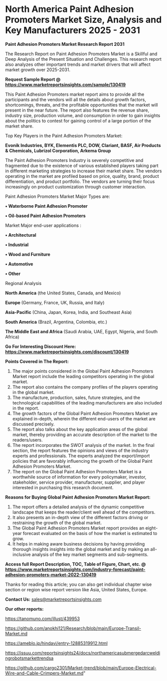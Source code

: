 # North America Paint Adhesion Promoters Market Size, Analysis and Key Manufacturers 2025 - 2031

<strong>Paint Adhesion Promoters Market Research Report 2031</strong>

The Research Report on Paint Adhesion Promoters Market is a Skillful and Deep Analysis of the Present Situation and Challenges. This research report also analyzes other important trends and market drivers that will affect market growth over 2025-2031.

<strong>Request Sample Report @ <a href=https://www.marketreportsinsights.com/sample/130419>https://www.marketreportsinsights.com/sample/130419</a></strong>

This Paint Adhesion Promoters market report aims to provide all the participants and the vendors will all the details about growth factors, shortcomings, threats, and the profitable opportunities that the market will present in the near future. The report also features the revenue share, industry size, production volume, and consumption in order to gain insights about the politics to contest for gaining control of a large portion of the market share.

Top Key Players in the Paint Adhesion Promoters Market:

<strong>Evonik Industries, BYK, Elementis PLC, DOW, Clariant, BASF, Air Products & Chemicals, Lubrizol Corporation, Arkema Group</strong>

The Paint Adhesion Promoters Industry is severely competitive and fragmented due to the existence of various established players taking part in different marketing strategies to increase their market share. The vendors operating in the market are profiled based on price, quality, brand, product differentiation, and product portfolio. The vendors are turning their focus increasingly on product customization through customer interaction.

Paint Adhesion Promoters Market Major Types are:

<strong>• Waterborne Paint Adhesion Promoter

• Oil-based Paint Adhesion Promoters</strong>

Market Major end-user applications :

<strong>• Architectural

• Industrial

• Wood and Furniture

• Automotive

• Other</strong>

Regional Analysis

</u><strong><b>North America</b></strong> (the United States, Canada, and Mexico)

<strong><b>Europe </b></strong>(Germany, France, UK, Russia, and Italy)

<strong><b>Asia-Pacific</b></strong> (China, Japan, Korea, India, and Southeast Asia)

<strong><b>South America</b></strong> (Brazil, Argentina, Colombia, etc.)

<strong><b>The Middle East and Africa</b></strong> (Saudi Arabia, UAE, Egypt, Nigeria, and South Africa)

<strong>Go For Interesting Discount Here: <a href=https://www.marketreportsinsights.com/discount/130419>https://www.marketreportsinsights.com/discount/130419</a></strong>

<strong>Points Covered in The Report:</strong>
<ol>
  <li>The major points considered in the Global Paint Adhesion Promoters Market report include the leading competitors operating in the global market.</li>
  <li>The report also contains the company profiles of the players operating in the global market.</li>
  <li>The manufacture, production, sales, future strategies, and the technological capabilities of the leading manufacturers are also included in the report.</li>
  <li>The growth factors of the Global Paint Adhesion Promoters Market are explained in-depth, wherein the different end-users of the market are discussed precisely.</li>
  <li>The report also talks about the key application areas of the global market, thereby providing an accurate description of the market to the readers/users.</li>
  <li>The report incorporates the SWOT analysis of the market. In the final section, the report features the opinions and views of the industry experts and professionals. The experts analyzed the export/import policies that are favorably influencing the growth of the Global Paint Adhesion Promoters Market.</li>
  <li>The report on the Global Paint Adhesion Promoters Market is a worthwhile source of information for every policymaker, investor, stakeholder, service provider, manufacturer, supplier, and player interested in purchasing this research document.</li>
</ol>
<strong>Reasons for Buying Global Paint Adhesion Promoters Market Report:</strong>

<ol>
  <li>The report offers a detailed analysis of the dynamic competitive landscape that keeps the reader/client well ahead of the competitors.</li>
  <li>It also presents an in-depth view of the different factors driving or restraining the growth of the global market.</li>
  <li>The Global Paint Adhesion Promoters Market report provides an eight-year forecast evaluated on the basis of how the market is estimated to grow.</li>
  <li>It helps in making aware business decisions by having providing thorough insights insights into the global market and by making an all-inclusive analysis of the key market segments and sub-segments.</li>
</ol>
<strong>Access full Report Description, TOC, Table of Figure, Chart, etc. @ <a href=https://www.marketreportsinsights.com/industry-forecast/paint-adhesion-promoters-market-2022-130419>https://www.marketreportsinsights.com/industry-forecast/paint-adhesion-promoters-market-2022-130419</a></strong>


Thanks for reading this article; you can also get individual chapter wise section or region wise report version like Asia, United States, Europe.

<strong>Contact Us:</strong>
sales@marketreportsinsights.com

<strong>Our other reports:</strong>

<a href=https://tanomuno.com/illust/439953>https://tanomuno.com/illust/439953</a>

<a href=https://github.com/anokhi121/Research/blob/main/Europe-Transil-Market.md>https://github.com/anokhi121/Research/blob/main/Europe-Transil-Market.md</a>

<a href=https://ameblo.jp/hindavi/entry-12885319912.html>https://ameblo.jp/hindavi/entry-12885319912.html</a>

<a href=https://issuu.com/reportsinsights24/docs/northamericasubmergedarcweldingrobotsmarkettrendsa>https://issuu.com/reportsinsights24/docs/northamericasubmergedarcweldingrobotsmarkettrendsa</a>

<a href=https://github.com/cargo2301/Market-trend/blob/main/Europe-Electrical-Wire-and-Cable-Crimpers-Market.md>https://github.com/cargo2301/Market-trend/blob/main/Europe-Electrical-Wire-and-Cable-Crimpers-Market.md</a>"
